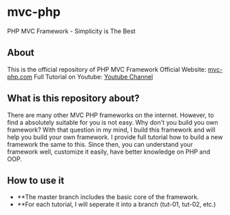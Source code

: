 # mvc-php
PHP MVC Framework - Simplicity is The Best

## About
This is the official repository of PHP MVC Framework
Official Website: [mvc-php.com](http://mvc-php.com)
Full Tutorial on Youtube: [Youtube Channel](https://www.youtube.com/channel/UCdsTqTgqr9YV7ZpmFU4glAg)

## What is this repository about?
There are many other MVC PHP frameworks on the internet. However, to find a absolutely suitable for you is not easy. Why don't you build you own framework?
With that question in my mind, I build this framework and will help you build your own framework.
I provide full tutorial how to build a new framework the same to this. Since then, you can understand your framework well, customize it easily, have better knowledge on PHP and OOP. 

## How to use it
* **The master branch includes the basic core of the framework.
* **For each tutorial, I will seperate it into a branch (tut-01, tut-02, etc.)

